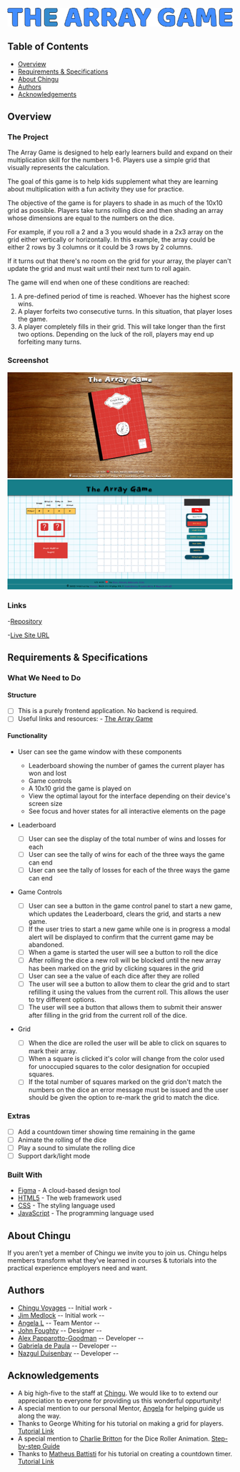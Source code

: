 ![](./images/THE%20ARRAY%20GAME.png)

## Table of Contents

- [Overview](#overview)
- [Requirements & Specifications](#requirements-specifications)
- [About Chingu](#about-chingu)
- [Authors](#authors)
- [Acknowledgements](#acknowledgements)

## Overview

### The Project

The Array Game is designed to help early learners build and expand on their
multiplication skill for the numbers 1-6. Players use a simple grid that
visually represents the calculation.

The goal of this game is to help kids supplement what they are learning about
multiplication with a fun activity they use for practice.

The objective of the game is for players to shade in as much of the 10x10 grid
as possible. Players take turns rolling dice and then shading an array whose
dimensions are equal to the numbers on the dice.

For example, if you roll a 2 and a 3 you would shade in a 2x3 array on the
grid either vertically or horizontally. In this example, the array could be
either 2 rows by 3 columns or it could be 3 rows by 2 columns.

If it turns out that there's no room on the grid for your array, the player
can't update the grid and must wait until their next turn to roll again.

The game will end when one of these conditions are reached:

1. A pre-defined period of time is reached. Whoever has the highest score wins.
2. A player forfeits two consecutive turns. In this situation,
   that player loses the game.
3. A player completely fills in their grid. This will take longer than the first two options. Depending on the luck of the roll, players may end up forfeiting many turns.

### Screenshot

![](./images/app_01.png)
![](./images/app_02.png)

### Links

-[Repository](https://github.com/chingu-voyages/v44-tier1-team-05)

-[Live Site URL](https://chingu-voyages.github.io/v44-tier1-team-05/)

## Requirements & Specifications

### What We Need to Do

#### Structure

- [ ] This is a purely frontend application. No backend is required.
- [ ] Useful links and resources: - [The Array Game](https://www.whatdowedoallday.com/array-game/)

#### Functionality

- User can see the game window with these components

  - Leaderboard showing the number of games the current player has won and lost
  - Game controls
  - A 10x10 grid the game is played on
  - View the optimal layout for the interface depending on their device's screen size
  - See focus and hover states for all interactive elements on the page

- Leaderboard

  - [ ] User can see the display of the total number of wins and losses for each
  - [ ] User can see the tally of wins for each of the three ways the game
        can end
  - [ ] User can see the tally of losses for each of the three ways the game
        can end

- Game Controls

  - [ ] User can see a button in the game control panel to start a new game, which updates the Leaderboard, clears the grid, and starts a new game.
  - [ ] If the user tries to start a new game while one is in progress a modal alert will be displayed to confirm that the current game may be abandoned.
  - [ ] When a game is started the user will see a button to roll the dice
  - [ ] After rolling the dice a new roll will be blocked until the new
        array has been marked on the grid by clicking squares in the grid
  - [ ] User can see a the value of each dice after they are rolled
  - [ ] The user will see a button to allow them to clear the grid and
        to start refilling it using the values from the current roll. This allows
        the user to try different options.
  - [ ] The user will see a button that allows them to submit their answer
        after filling in the grid from the current roll of the dice.

- Grid

  - [ ] When the dice are rolled the user will be able to click on squares
        to mark their array.
  - [ ] When a square is clicked it's color will change from the color used
        for unoccupied squares to the color designation for occupied squares.
  - [ ] If the total number of squares marked on the grid don't match the
        numbers on the dice an error message must be issued and the user should be
        given the option to re-mark the grid to match the dice.

### Extras

- [ ] Add a countdown timer showing time remaining in the game 
- [ ] Animate the rolling of the dice
- [ ] Play a sound to simulate the rolling dice
- [ ] Support dark/light mode

### Built With

- [Figma](https://www.figma.com/) - A cloud-based design tool
- [HTML5](https://developer.mozilla.org/en-US/docs/Glossary/HTML5) - The web framework used
- [CSS](https://developer.mozilla.org/en-US/docs/Web/CSS) - The styling language used
- [JavaScript](https://developer.mozilla.org/en-US/docs/Web/JavaScript) - The programming language used

## About Chingu

If you aren’t yet a member of Chingu we invite you to join us. Chingu helps members transform what they’ve learned in courses & tutorials into the practical experience employers need and want.

## Authors

- [Chingu Voyages](https://www.chingu.io/) -- Initial work -
- [Jim Medlock](https://github.com/jdmedlock) -- Initial work --
- [Angela L](https://github.com/awlFCCamp) -- Team Mentor --
- [John Foughty](https://github.com/Foughty) -- Designer --
- [Alex Papparotto-Goodman](https://github.com/goodman2814) -- Developer --
- [Gabriela de Paula](https://github.com/PaulaR-05) -- Developer --
- [Nazgul Duisenbay](https://github.com/nazgul7d) -- Developer --

## Acknowledgements

- A big high-five to the staff at [Chingu](https://www.chingu.io/). We would like to to extend our appreciation to everyone for providing us this wonderful oppurtunity!
- A special mention to our personal Mentor, [Angela](https://github.com/awlFCCamp) for helping guide us along the way.
- Thanks to George Whiting for his tutorial on making a grid for players. [Tutorial Link](https://medium.com/@thewebdevg/creating-a-gameboard-with-css-grid-47da8ac25078)
- A special mention to [Charlie Britton](https://codepen.io/charliebritton) for the Dice Roller Animation. [Step-by-step Guide](https://codepen.io/charliebritton/pen/RVyBLr)
- Thanks to [Matheus Battisti](https://github.com/matheusbattisti) for his tutorial on creating a countdown timer. [Tutorial Link](https://www.youtube.com/watch?v=nMn2_5kvbHo&t=355s)
